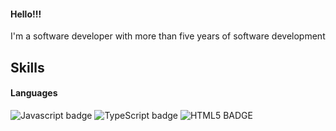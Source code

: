 #### Hello!!!

I'm a software developer with more than five years of software development

## Skills
#### Languages

![Javascript badge](https://img.shields.io/badge/JavaScript-323330?style=for-the-badge&logo=javascript&logoColor=F7DF1E)
![TypeScript badge](https://img.shields.io/badge/TypeScript-007ACC?style=for-the-badge&logo=typescript&logoColor=white) ![HTML5 BADGE](https://img.shields.io/badge/HTML5-E34F26?style=for-the-badge&logo=html5&logoColor=white)
